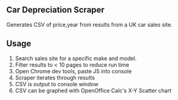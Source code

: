 Car Depreciation Scraper
---
Generates CSV of price,year from results from a UK car sales site.

Usage
---
1. Search sales site for a specific make and model.
2. Filter results to < 10 pages to reduce run time
3. Open Chrome dev tools, paste JS into console
4. Scraper iterates through results
5. CSV is output to console window
6. CSV can be graphed with OpenOffice Calc's X-Y Scatter chart

